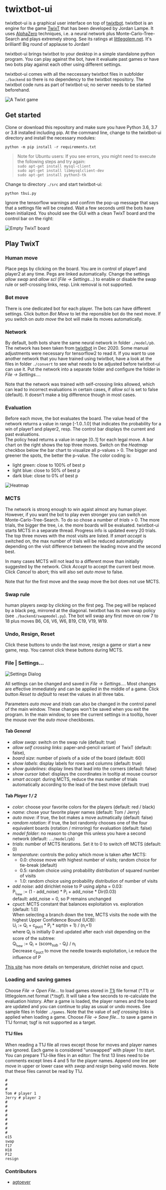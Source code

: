 # twixtbot-ui

twixtbot-ui is a graphical user interface on top of [twixtbot](https://github.com/BonyJordan/twixtbot). twixtbot is an engine for the game [TwixT](https://en.wikipedia.org/wiki/TwixT)
that has been developed by Jordan Lampe. It uses [AlphaZero](https://en.wikipedia.org/wiki/AlphaZero) techniques, i.e. a neural network plus Monte-Carlo-Tree-Search and plays extremely strong. See its ratings at [littlegolem.net](https://littlegolem.net/jsp/games/gamedetail.jsp?gtid=twixt). It's brilliant! Big round of applause to Jordan!

twixtbot-ui brings twixtbot to your desktop in a simple standalone python program. You can play against the bot, have it evaluate past games or have two bots play against each other using different settings.

twixtbot-ui comes with all the neccessary twixtbot files in subfolder `./backend` so there is no dependency to the twixtbot repository. The twixtbot code runs as part of twixtbot-ui; no server needs to be started beforehand.   

![A Twixt game](img/A-Game.JPG)

## Get started

Clone or download this repository and make sure you have Python 3.6, 3.7 or 3.8 installed including pip. At the command line, change to the twixtbot-ui directory and install the necessary modules:


```
python -m pip install -r requirements.txt
```

> Note for Ubuntu users: If you see errors, you might need to execute the following steps and try again:<br>
> `sudo apt-get install mysql-client`<br>
> `sudo apt-get install libmysqlclient-dev`<br>
> `sudo apt-get install python3-tk`<br>

Change to directory `./src` and start twixtbot-ui:

```
python tbui.py
```

Ignore the tensorflow warnings and confirm the pop-up message that says that a settings file will be created. Wait a few seconds until the bots have been initialized. You should see the GUI with a clean TwixT board and the control bar on the right:


![Empty TwixT board](img/EmptyBoard.JPG)


## Play TwixT

### Human move

Place pegs by clicking on the board. You are in control of player1 and player2 at any time. Pegs are linked automatically. Change the settings *allow swap* and *allow scl* (*File -> Settings...*) to enable or disable the swap rule or self-crossing links, resp. Link removal is not supported.

### Bot move

There is one dedicated bot for each player. The bots can have different settings. Click button *Bot Move* to let the reponsible bot do the next move. If you switch on *auto move* the bot will make its moves automatically.

### Network

By default, both bots share the same neural network in folder `./model/pb`. The network has been taken from [twixtbot](https://github.com/BonyJordan/twixtbot) in Dec 2020. Some manual adjustments were necessary for tensorflow2 to read it. If you want to use another network that you have trained using twixtbot, have a look at the files in folder `./convert` to see what needs to be adjusted before twixtbot-ui can use it. Put the network into a separate folder and configure the folder in *File -> Settings...*.  

Note that the network was trained with self-crossing links allowed, which can lead to incorrect evaluations in certain cases, if *allow scl* is set to false (default). It doesn't make a big difference though in most cases.

### Evaluation

Before each move, the bot evaluates the board. The value head of the network returns a value in range [-1.0..1.0] that indicates the probability for a win of player1 and player2, resp. The control bar displays the current and past evaluations.<br>
The policy head returns a value in range [0..1] for each legal move. A bar chart on the right shows the top three moves. Switch on the *Heatmap* checkbox below the bar chart to visualize all p-values > 0. The bigger and greener the spots, the better the p-value. The color coding is:
+ light green: close to 100% of best p
+ light blue: close to 50% of best p
+ dark blue: close to 0% of best p<br>

![Heatmap](img/Heatmap.JPG)

### MCTS

The network is strong enough to win agaist almost any human player. However, if you want the bot to play even stronger you can switch on Monte-Carlo-Tree-Search. To do so chose a number of *trials* > 0. The more trials, the bigger the tree, i.e. the more boards will be evaluated. twixtbot-ui starts MCTS in a separate thread. Progress info is updated every 20 trials. The top three moves with the most visits are listed. If *smart accept* is switched on, the max number of trials will be reduced automatically depending on the visit difference between the leading move and the second best.  

In many cases MCTS will not lead to a different move than initially suggested by the network. Click *Accept* to accept the current best move. Click *Cancel* to abort; this will also set *auto move* to false. 
 
Note that for the first move and the swap move the bot does not use MCTS.

### Swap rule 

human players *swap* by clicking on the first peg. The peg will be replaced by a black peg, mirrored at the diagonal. twixtbot has its own swap policy (see `./backend/swapmodel.py`). The bot will swap any first move on row 7 to 18 plus moves B6, C6, V6, W6, B19, C19, V19, W19.


### Undo, Resign, Reset

Click these buttons to undo the last move, resign a game or start a new game, resp. You cannot click these buttons during MCTS.

### File | Settings...

![Settings Dialog](img/Settings.JPG)

All settings can be changed and saved in *File -> Settings...*. Most changes are effective immediately and can be applied in the middle of a game. Click button *Reset to default* to reset the values in all three tabs. 

Parameters *auto move* and *trials* can also be changed in the control panel of the main window. These changes won't be saved when you exit the program. In the main window, to see the current settings in a tooltip, hover the mouse over the *auto move* checkboxes. 

#### Tab *General*

+ *allow swap*: switch on the swap rule (default: true)
+ *allow self crossing links*:  paper-and-pencil variant of TwixT (default: false), 
+ *board size*: number of pixels of a side of the board (default: 600)
+ *show labels*: display labels for rows and columns (default: true)
+ *show guidelines*: display lines that lead into the corners (default: false)
+ *show cursor label*: displays the coordinates in tooltip at mouse coursor
+ *smart accept*: during MCTS, reduce the max number of trials automatically according to the lead of the best move (default: true)

#### Tab *Player 1 / 2*

- *color*:  choose your favorite colors for the players (default: red / black)
- *name*: chose your favorite player names (default: Tom / Jerry)
- *auto move*: if true, the bot makes a move autmatically (default: false)
- *random rotation*: if true, the bot randomly chooses one of the four equivalent boards (rotation / mirroring) for evaluation (default: false)
- *model folder*: no reason to change this unless you have a second network (default: `../model/pb`)
- *trials*: number of MCTS iterations. Set it to 0 to switch off MCTS (default: 0)
- *temperature*: controls the policy which move is taken after MCTS: 
  - 0.0: choose move with highest number of visits; random choice for tie-break (default)
  - 0.5: random choice using probability distribution of squared number of visits
  - 1.0: random choice using probability distribution of number of visits   
- *add noise*: add dirichlet noise to P using alpha = 0.03:<br>
    P<sub>i<sub>new</sub></sub> := (1 - add_noise) * P<sub>i</sub> + add_noise * Dir(0.03)<br>
    default: add_noise = 0, so P remains unchanged
- *cpuct*: MCTS constant that balances exploitation vs. exploration (default: 1.0)<br>When selecting a branch down the tree, MCTS visits the node with the highest Upper Confidence Bound (UCB):<br>
U<sub>i</sub> := Q<sub>i</sub> + c<sub>puct</sub> * P<sub>i</sub> * sqrt(n + 1) / (n<sub>i</sub>+1)<br>
where Q<sub>i</sub> is initially 0 and updated after each visit depending on the score of the subtree:<br>
Q<sub>i<sub>new</sub></sub> := Q<sub>i</sub> + (score<sub>sub</sub> - Q<sub>i</sub>) / n<sub>i</sub><br>
Decrease c<sub>puct</sub> to move the needle towards exploitation, i.e reduce the influence of P

[This site](https://medium.com/oracledevs/lessons-from-alphazero-part-3-parameter-tweaking-4dceb78ed1e5) has more details on temperature, dirichlet noise and cpuct.

### Loading and saving games 

Choose *File -> Open File...* to load games stored in [T1j](http://www.johannes-schwagereit.de/twixt/T1j/index.html) file format (\*.T1) or littlegolem.net format (\*.tsgf). It will take a few seconds to re-calculate the evaluation history. After a game is loaded, the player names and the board are updated and you can continue to play as usual or undo moves. See sample files in folder `./games`. Note that the value of *self crossing links* is applied when loading a game. Choose *File -> Save file...* to save a game in T1J format; tsgf is not supported as a target. 

#### T1J files

When reading a T1J file all rows except those for moves and player names are ignored. Each game is considered "unswapped" with player 1 to start. You can prepare T1J-like files in an editor: The first 13 lines need to be comments except lines 4 and 5 for the player names. Append one line per move in upper or lower case with *swap* and *resign* being valid moves. Note that these files cannot be read by T1J.

```
#
# 
# 
Tom # player 1
Jerry # player 2
# 
# 
# 
# 
# 
# 
# 
# 
e15
swap
f17
H18
P12
resign
```
  
### Contributors

* [agtoever](https://github.com/agtoever)
